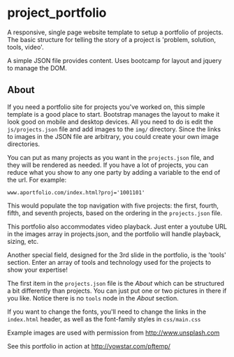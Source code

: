 # project_portfolio
A responsive, single page website template to setup a portfolio of projects. 
The basic structure for telling the story of a project is 'problem, solution, tools, video'. 

A simple JSON file provides content. Uses bootcamp for layout and jquery to manage the DOM.

## About ##
If you need a portfolio site for projects you've worked on, this simple template is a good place to start. Bootstrap manages the layout to make it look good on mobile and desktop devices. All you need to do is edit the `js/projects.json` file and add images to the `img/` directory. Since the links to images in the JSON file are arbitrary, you could create your own image directories. 

You can put as many projects as you want in the `projects.json` file, and they will be rendered as needed. If you have a lot of projects, you can reduce what you show to any one party by adding a variable to the end of the url. For example:
```
www.aportfolio.com/index.html?proj='1001101'
```
This would populate the top navigation with five projects: the first, fourth, fifth, and seventh projects, based on the ordering in the `projects.json` file.


This portfolio also accommodates video playback. Just enter a youtube URL in the images array in projects.json, and the portfolio will handle playback, sizing, etc.

Another special field, designed for the 3rd slide in the portfolio, is the 'tools' section. Enter an array of tools and technology used for the projects to show your expertise!

The first item in the `projects.json` file is the *About* which can be structured a bit differently than projects. You can just put one or two pictures in there if you like. Notice there is no `tools` node in the *About* section.

If you want to change the fonts, you'll need to change the links in the `index.html` header, as well as the font-family styles in `css/main.css`

Example images are used with permission from http://www.unsplash.com

See this portfolio in action at http://yowstar.com/pftemp/
